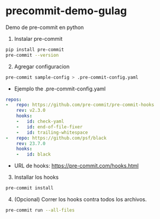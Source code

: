 # precommit-demo-gulag
Demo de pre-commit en python


1. Instalar pre-commit

```bash
pip install pre-commit
pre-commit --version
```

2. Agregar configuracion

```bash
pre-commit sample-config > .pre-commit-config.yaml
```

- Ejemplo the .pre-commit-config.yaml

```yaml
repos:
-   repo: https://github.com/pre-commit/pre-commit-hooks
    rev: v2.3.0
    hooks:
    -   id: check-yaml
    -   id: end-of-file-fixer
    -   id: trailing-whitespace
-   repo: https://github.com/psf/black
    rev: 23.7.0
    hooks:
    -   id: black
```

- URL de hooks: https://pre-commit.com/hooks.html

3. Installar los hooks

```bash
pre-commit install
```

4. (Opcional) Correr los hooks contra todos los archivos.

```bash
pre-commit run --all-files
```
